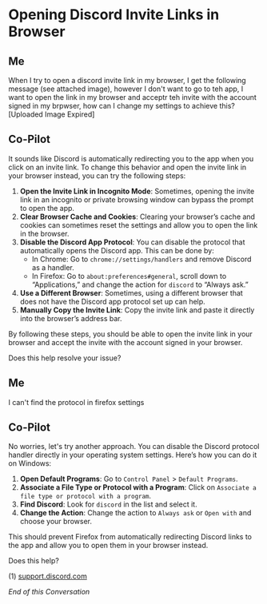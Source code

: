 # Opening Discord Invite Links in Browser  

## Me
When I try to open a discord invite link in my browser, I get the following message (see attached image), however I don't want to go to teh app, I want to open the link in my browser and acceptr teh invite with the account signed in my brpwser, how can I change my settings to achieve this? [Uploaded Image Expired]  

## Co-Pilot
It sounds like Discord is automatically redirecting you to the app when you click on an invite link. To change this behavior and open the invite link in your browser instead, you can try the following steps:

1. **Open the Invite Link in Incognito Mode**: Sometimes, opening the invite link in an incognito or private browsing window can bypass the prompt to open the app.
2. **Clear Browser Cache and Cookies**: Clearing your browser’s cache and cookies can sometimes reset the settings and allow you to open the link in the browser.
3. **Disable the Discord App Protocol**: You can disable the protocol that automatically opens the Discord app. This can be done by:
   - In Chrome: Go to `chrome://settings/handlers` and remove Discord as a handler.
   - In Firefox: Go to `about:preferences#general`, scroll down to “Applications,” and change the action for `discord` to “Always ask.”
4. **Use a Different Browser**: Sometimes, using a different browser that does not have the Discord app protocol set up can help.
5. **Manually Copy the Invite Link**: Copy the invite link and paste it directly into the browser’s address bar.

By following these steps, you should be able to open the invite link in your browser and accept the invite with the account signed in your browser.

Does this help resolve your issue?  

## Me
I can't find the protocol in firefox settings  

## Co-Pilot
No worries, let's try another approach. You can disable the Discord protocol handler directly in your operating system settings. Here’s how you can do it on Windows:

1. **Open Default Programs**: Go to `Control Panel` > `Default Programs`.
2. **Associate a File Type or Protocol with a Program**: Click on `Associate a file type or protocol with a program`.
3. **Find Discord**: Look for `discord` in the list and select it.
4. **Change the Action**: Change the action to `Always ask` or `Open with` and choose your browser.

This should prevent Firefox from automatically redirecting Discord links to the app and allow you to open them in your browser instead.

Does this help?  

(1) [support.discord.com](https://support.discord.com/hc/en-us/community/posts/360048222492-Disable-Discord-Web-App-support-for-Firefox-on-Windows-7-8-8-1-10-and-Chrome-on-Windows-XP-Vista)  

*End of this Conversation*
